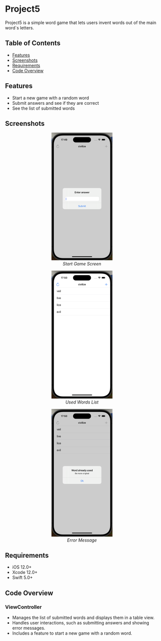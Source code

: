 # Project5

Project5 is a simple word game that lets users invent words out of the main word`s letters.

## Table of Contents

* [Features](#features)
* [Screenshots](#screenshots)
* [Requirements](#requirements)
* [Code Overview](#code-overview)

## Features

* Start a new game with a random word
* Submit answers and see if they are correct
* See the list of submitted words

## Screenshots

<p align="center">
  <img src="screenshots/start_game.png" alt="Start Game" width="200"/>
  <br/>
  <em>Start Game Screen</em>
</p>

<p align="center">
  <img src="screenshots/used_words.png" alt="Used Words" width="200"/>
  <br/>
  <em>Used Words List</em>
</p>

<p align="center">
  <img src="screenshots/error_message.png" alt="Error Message" width="200"/>
  <br/>
  <em>Error Message</em>
</p>

## Requirements

* iOS 12.0+
* Xcode 12.0+
* Swift 5.0+

## Code Overview

### ViewController

* Manages the list of submitted words and displays them in a table view.
* Handles user interactions, such as submitting answers and showing error messages.
* Includes a feature to start a new game with a random word.
